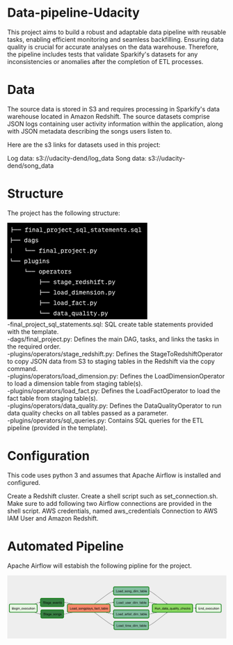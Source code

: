 # Data-pipeline-Udacity

This project aims to build a robust and adaptable data pipeline with reusable tasks, enabling efficient monitoring and seamless backfilling. Ensuring data quality is crucial for accurate analyses on the data warehouse. Therefore, the pipeline includes tests that validate Sparkify's datasets for any inconsistencies or anomalies after the completion of ETL processes.

# Data

The source data is stored in S3 and requires processing in Sparkify's data warehouse located in Amazon Redshift. The source datasets comprise JSON logs containing user activity information within the application, along with JSON metadata describing the songs users listen to.

Here are the s3 links for datasets used in this project:

Log data: s3://udacity-dend/log_data Song data: s3://udacity-dend/song_data

# Structure

The project has the following structure:

![Screenshot](FileStructure.png)
<br>
-final_project_sql_statements.sql: SQL create table statements provided with the template.
<br>
-dags/final_project.py: Defines the main DAG, tasks, and links the tasks in the required order.
<br>
-plugins/operators/stage_redshift.py: Defines the StageToRedshiftOperator to copy JSON data from S3 to staging tables in the Redshift via the copy command.
<br>
-plugins/operators/load_dimension.py: Defines the LoadDimensionOperator to load a dimension table from staging table(s).
<br>
-plugins/operators/load_fact.py: Defines the LoadFactOperator to load the fact table from staging table(s).
<br>
-plugins/operators/data_quality.py: Defines the DataQualityOperator to run data quality checks on all tables passed as a parameter.
<br>
-plugins/operators/sql_queries.py: Contains SQL queries for the ETL pipeline (provided in the template).

# Configuration

This code uses python 3 and assumes that Apache Airflow is installed and configured.

Create a Redshift cluster.
Create a shell script such as set_connection.sh.
Make sure to add following two Airflow connections are provided in the shell script.
AWS credentials, named aws_credentials
Connection to AWS IAM User and Amazon Redshift.

# Automated Pipeline

Apache Airflow will estabish the following pipline for the project.

![Screenshot](Pipeline.png)

